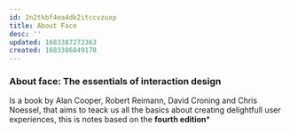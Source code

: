 ```yaml
---
id: 2n2tkbf4ea4dk2itccvzuxp
title: About Face
desc: ''
updated: 1683387272363
created: 1683386849178
---
```


### About face: The essentials of interaction design 

Is a book by Alan Cooper, Robert Reimann, David Croning and Chris Noessel, that aims to teack us all the basics about creating delightfull user experiences, this is notes based on the **fourth edition***
